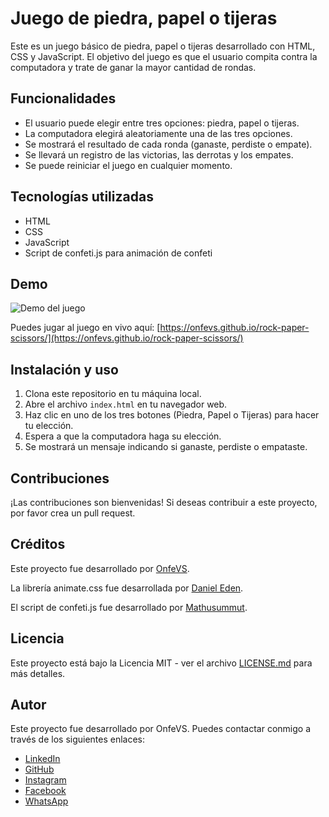 # Juego de piedra, papel o tijeras

Este es un juego básico de piedra, papel o tijeras desarrollado con HTML, CSS y JavaScript. El objetivo del juego es que el usuario compita contra la computadora y trate de ganar la mayor cantidad de rondas.

## Funcionalidades

- El usuario puede elegir entre tres opciones: piedra, papel o tijeras.
- La computadora elegirá aleatoriamente una de las tres opciones.
- Se mostrará el resultado de cada ronda (ganaste, perdiste o empate).
- Se llevará un registro de las victorias, las derrotas y los empates.
- Se puede reiniciar el juego en cualquier momento.

## Tecnologías utilizadas

- HTML
- CSS
- JavaScript
- Script de confeti.js para animación de confeti

## Demo

![Demo del juego](demo.gif)

Puedes jugar al juego en vivo aquí: [https://onfevs.github.io/rock-paper-scissors/](https://onfevs.github.io/rock-paper-scissors/)

## Instalación y uso

1. Clona este repositorio en tu máquina local.
2. Abre el archivo `index.html` en tu navegador web.
3. Haz clic en uno de los tres botones (Piedra, Papel o Tijeras) para hacer tu elección.
4. Espera a que la computadora haga su elección.
5. Se mostrará un mensaje indicando si ganaste, perdiste o empataste.

## Contribuciones

¡Las contribuciones son bienvenidas! Si deseas contribuir a este proyecto, por favor crea un pull request.

## Créditos

Este proyecto fue desarrollado por [OnfeVS](https://github.com/OnfeVS).

La librería animate.css fue desarrollada por [Daniel Eden](https://github.com/daneden/animate.css).

El script de confeti.js fue desarrollado por [Mathusummut](https://github.com/mathusummut/confetti.js/).

## Licencia

Este proyecto está bajo la Licencia MIT - ver el archivo [LICENSE.md](LICENSE.md) para más detalles.


## Autor

Este proyecto fue desarrollado por OnfeVS. Puedes contactar conmigo a través de los siguientes enlaces:

- [LinkedIn](https://www.linkedin.com/in/onfevs/)
- [GitHub](https://github.com/onfevs)
- [Instagram](https://www.instagram.com/onfevs/)
- [Facebook](https://www.facebook.com/onfevs)
- [WhatsApp](https://wa.me/123456789)